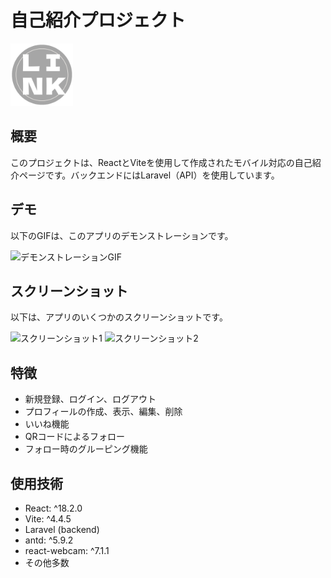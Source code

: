 # 自己紹介プロジェクト

<img src="./public/favicon.png" alt="プロジェクトのロゴ" width="100" height="100">

## 概要

このプロジェクトは、ReactとViteを使用して作成されたモバイル対応の自己紹介ページです。バックエンドにはLaravel（API）を使用しています。

## デモ

以下のGIFは、このアプリのデモンストレーションです。

![デモンストレーションGIF](path-to-your-demo.gif)

## スクリーンショット

以下は、アプリのいくつかのスクリーンショットです。

![スクリーンショット1](path-to-your-screenshot1.png)
![スクリーンショット2](path-to-your-screenshot2.png)

## 特徴

- 新規登録、ログイン、ログアウト
- プロフィールの作成、表示、編集、削除
- いいね機能
- QRコードによるフォロー
- フォロー時のグルーピング機能

## 使用技術

- React: ^18.2.0
- Vite: ^4.4.5
- Laravel (backend)
- antd: ^5.9.2
- react-webcam: ^7.1.1
- その他多数

